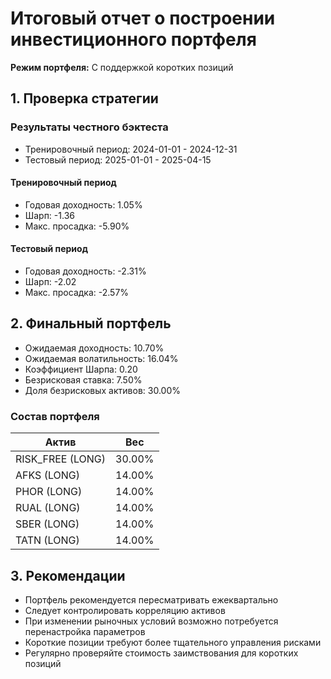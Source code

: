 # Итоговый отчет о построении инвестиционного портфеля

**Режим портфеля:** С поддержкой коротких позиций

## 1. Проверка стратегии
### Результаты честного бэктеста
* Тренировочный период: 2024-01-01 - 2024-12-31
* Тестовый период: 2025-01-01 - 2025-04-15

#### Тренировочный период
* Годовая доходность: 1.05%
* Шарп: -1.36
* Макс. просадка: -5.90%

#### Тестовый период
* Годовая доходность: -2.31%
* Шарп: -2.02
* Макс. просадка: -2.57%

## 2. Финальный портфель
* Ожидаемая доходность: 10.70%
* Ожидаемая волатильность: 16.04%
* Коэффициент Шарпа: 0.20
* Безрисковая ставка: 7.50%
* Доля безрисковых активов: 30.00%

### Состав портфеля
| Актив | Вес |
|-------|-----|
| RISK_FREE (LONG) | 30.00% |
| AFKS (LONG) | 14.00% |
| PHOR (LONG) | 14.00% |
| RUAL (LONG) | 14.00% |
| SBER (LONG) | 14.00% |
| TATN (LONG) | 14.00% |

## 3. Рекомендации
* Портфель рекомендуется пересматривать ежеквартально
* Следует контролировать корреляцию активов
* При изменении рыночных условий возможно потребуется перенастройка параметров
* Короткие позиции требуют более тщательного управления рисками
* Регулярно проверяйте стоимость заимствования для коротких позиций
